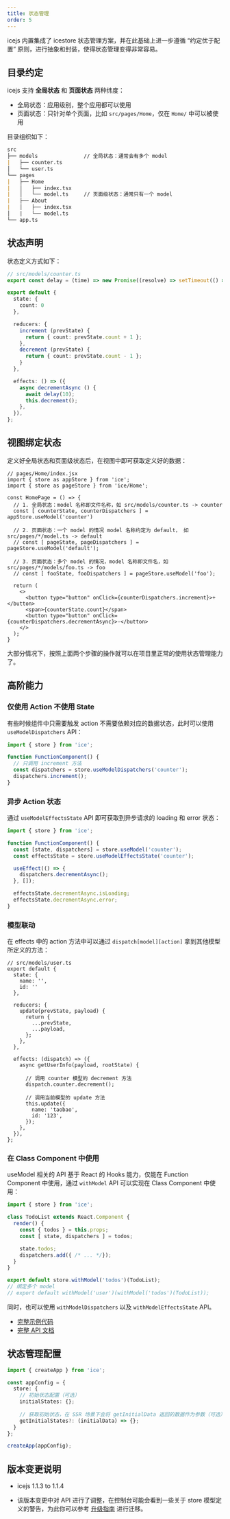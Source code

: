 ```yaml
---
title: 状态管理
order: 5
---
```


icejs 内置集成了 icestore 状态管理方案，并在此基础上进一步遵循 “约定优于配置” 原则，进行抽象和封装，使得状态管理变得非常容易。

## 目录约定

icejs 支持 **全局状态** 和 **页面状态** 两种纬度：

- 全局状态：应用级别，整个应用都可以使用
- 页面状态：只针对单个页面，比如 `src/pages/Home`，仅在 `Home/` 中可以被使用

目录组织如下：

```md
src
├── models               // 全局状态：通常会有多个 model
|   ├── counter.ts
│   └── user.ts
└── pages
|   ├── Home
|   │   ├── index.tsx
|   │   └── model.ts     // 页面级状态：通常只有一个 model
|   ├── About
|   │   ├── index.tsx
│   |   └── model.ts
└── app.ts
```

## 状态声明

状态定义方式如下：

```ts
// src/models/counter.ts
export const delay = (time) => new Promise((resolve) => setTimeout(() => resolve(), time));

export default {
  state: {
    count: 0
  },

  reducers: {
    increment (prevState) {
      return { count: prevState.count + 1 };
    },
    decrement (prevState) {
      return { count: prevState.count - 1 };
    }
  },

  effects: () => ({
    async decrementAsync () {
      await delay(10);
      this.decrement();
    },
  }),
};
```

## 视图绑定状态

定义好全局状态和页面级状态后，在视图中即可获取定义好的数据：

```tsx
// pages/Home/index.jsx
import { store as appStore } from 'ice';
import { store as pageStore } from 'ice/Home';

const HomePage = () => {
  // 1. 全局状态：model 名称即文件名称，如 src/models/counter.ts -> counter
  const [ counterState, counterDispatchers ] = appStore.useModel('counter')

  // 2. 页面状态：一个 model 的情况 model 名称约定为 default， 如 src/pages/*/model.ts -> default
  // const [ pageState, pageDispatchers ] = pageStore.useModel('default');

  // 3. 页面状态：多个 model 的情况，model 名称即文件名，如 src/pages/*/models/foo.ts -> foo
  // const [ fooState, fooDispatchers ] = pageStore.useModel('foo');

  return (
    <>
      <button type="button" onClick={counterDispatchers.increment}>+</button>
      <span>{counterState.count}</span>
      <button type="button" onClick={counterDispatchers.decrementAsync}>-</button>
    </>
  );
}
```

大部分情况下，按照上面两个步骤的操作就可以在项目里正常的使用状态管理能力了。

## 高阶能力

### 仅使用 Action 不使用 State

有些时候组件中只需要触发 action 不需要依赖对应的数据状态，此时可以使用 `useModelDispatchers` API：

```js
import { store } from 'ice';

function FunctionComponent() {
  // 只调用 increment 方法
  const dispatchers = store.useModelDispatchers('counter');
  dispatchers.increment();
}
```

### 异步 Action 状态

通过 `useModelEffectsState` API 即可获取到异步请求的 loading 和 error 状态：

```js
import { store } from 'ice';

function FunctionComponent() {
  const [state, dispatchers] = store.useModel('counter');
  const effectsState = store.useModelEffectsState('counter');

  useEffect(() => {
    dispatchers.decrementAsync();
  }, []);

  effectsState.decrementAsync.isLoading;
  effectsState.decrementAsync.error;
}
```

### 模型联动

在 effects 中的 action 方法中可以通过 `dispatch[model][action]` 拿到其他模型所定义的方法：

```tsx
// src/models/user.ts
export default {
  state: {
    name: '',
    id: ''
  },

  reducers: {
    update(prevState, payload) {
      return {
        ...prevState,
        ...payload,
      };
    },
  },

  effects: (dispatch) => ({
    async getUserInfo(payload, rootState) {

      // 调用 counter 模型的 decrement 方法
      dispatch.counter.decrement();

      // 调用当前模型的 update 方法
      this.update({
        name: 'taobao',
        id: '123',
      });
    },
  }),
};

```

### 在 Class Component 中使用

useModel 相关的 API 基于 React 的 Hooks 能力，仅能在 Function Component 中使用，通过 `withModel` API 可以实现在 Class Component 中使用：

```js
import { store } from 'ice';

class TodoList extends React.Component {
  render() {
    const { todos } = this.props;
    const [ state, dispatchers ] = todos;

    state.todos;
    dispatchers.add({ /* ... */});
  }
}

export default store.withModel('todos')(TodoList);
// 绑定多个 model
// export default withModel('user')(withModel('todos')(TodoList));
```

同时，也可以使用 `withModelDispatchers` 以及 `withModelEffectsState` API。

* [完整示例代码](https://github.com/ice-lab/icejs/tree/master/examples/basic-store)
* [完整 API 文档](https://github.com/ice-lab/icestore/blob/master/docs/api.md)


## 状态管理配置

```ts
import { createApp } from 'ice';

const appConfig = {
  store: {
    // 初始状态配置（可选）
    initialStates: {};
  
    // 获取初始状态，在 SSR 场景下会将 getInitialData 返回的数据作为参数（可选）
    getInitialStates?: (initialData) => {};
  }
};

createApp(appConfig);
```

## 版本变更说明

* icejs 1.1.3 to 1.1.4

*  该版本变更中对 API 进行了调整，在控制台可能会看到一些关于 store 模型定义的警告，为此你可以参考 [升级指南](https://github.com/ice-lab/icestore/blob/master/docs/upgrade-guidelines.zh-CN.md) 进行迁移。
